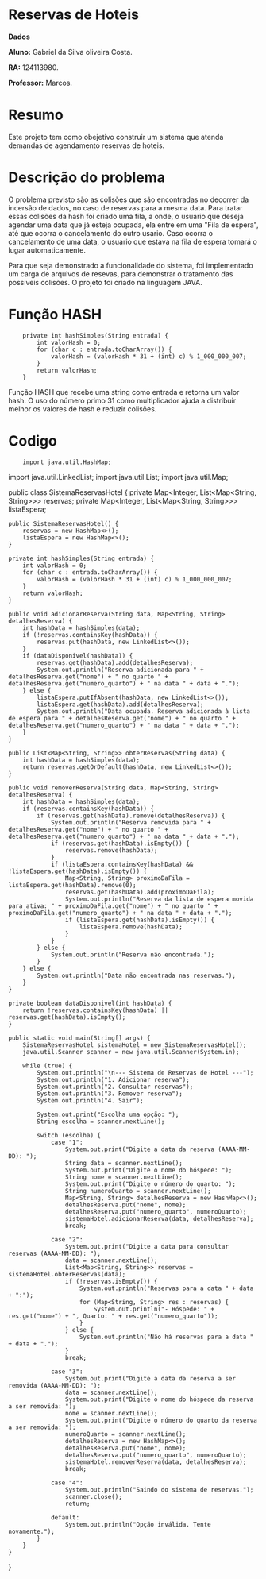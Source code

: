 # Reservas de Hoteis

**Dados**

**Aluno:** Gabriel da Silva oliveira Costa.

**RA:** 124113980.

**Professor:** Marcos.

# Resumo

Este projeto tem como obejetivo construir um sistema que atenda demandas de agendamento reservas de hoteis.

# Descrição do problema


O problema previsto são as colisões que são encontradas no decorrer da incersão de dados, no caso de reservas para a mesma data. Para tratar essas colisões da hash foi criado uma fila, a onde, o usuario que deseja agendar uma data que já esteja ocupada, ela entre em uma "Fila de espera", até que ocorra o cancelamento do outro usario. Caso ocorra o cancelamento de uma data, o usuario que estava na fila de espera tomará o lugar automaticamente. 

Para que seja demonstrado a funcionalidade do sistema, foi implementado um carga de arquivos de resevas, para demonstrar o tratamento das possiveis colisões. 
O projeto foi criado na linguagem JAVA.

# Função HASH

        private int hashSimples(String entrada) {
            int valorHash = 0;
            for (char c : entrada.toCharArray()) {
                valorHash = (valorHash * 31 + (int) c) % 1_000_000_007;
            }
            return valorHash;
        }

Função HASH que recebe uma string como entrada e retorna um valor hash. O uso do número primo 31 como multiplicador ajuda a distribuir melhor os valores de hash e reduzir colisões.

# Codigo

        import java.util.HashMap;
import java.util.LinkedList;
import java.util.List;
import java.util.Map;

public class SistemaReservasHotel {
    private Map<Integer, List<Map<String, String>>> reservas;
    private Map<Integer, List<Map<String, String>>> listaEspera;

    public SistemaReservasHotel() {
        reservas = new HashMap<>();
        listaEspera = new HashMap<>();
    }

    private int hashSimples(String entrada) {
        int valorHash = 0;
        for (char c : entrada.toCharArray()) {
            valorHash = (valorHash * 31 + (int) c) % 1_000_000_007;
        }
        return valorHash;
    }

    public void adicionarReserva(String data, Map<String, String> detalhesReserva) {
        int hashData = hashSimples(data);
        if (!reservas.containsKey(hashData)) {
            reservas.put(hashData, new LinkedList<>());
        }
        if (dataDisponivel(hashData)) {
            reservas.get(hashData).add(detalhesReserva);
            System.out.println("Reserva adicionada para " + detalhesReserva.get("nome") + " no quarto " + detalhesReserva.get("numero_quarto") + " na data " + data + ".");
        } else {
            listaEspera.putIfAbsent(hashData, new LinkedList<>());
            listaEspera.get(hashData).add(detalhesReserva);
            System.out.println("Data ocupada. Reserva adicionada à lista de espera para " + detalhesReserva.get("nome") + " no quarto " + detalhesReserva.get("numero_quarto") + " na data " + data + ".");
        }
    }

    public List<Map<String, String>> obterReservas(String data) {
        int hashData = hashSimples(data);
        return reservas.getOrDefault(hashData, new LinkedList<>());
    }

    public void removerReserva(String data, Map<String, String> detalhesReserva) {
        int hashData = hashSimples(data);
        if (reservas.containsKey(hashData)) {
            if (reservas.get(hashData).remove(detalhesReserva)) {
                System.out.println("Reserva removida para " + detalhesReserva.get("nome") + " no quarto " + detalhesReserva.get("numero_quarto") + " na data " + data + ".");
                if (reservas.get(hashData).isEmpty()) {
                    reservas.remove(hashData);
                }
                if (listaEspera.containsKey(hashData) && !listaEspera.get(hashData).isEmpty()) {
                    Map<String, String> proximoDaFila = listaEspera.get(hashData).remove(0);
                    reservas.get(hashData).add(proximoDaFila);
                    System.out.println("Reserva da lista de espera movida para ativa: " + proximoDaFila.get("nome") + " no quarto " + proximoDaFila.get("numero_quarto") + " na data " + data + ".");
                    if (listaEspera.get(hashData).isEmpty()) {
                        listaEspera.remove(hashData);
                    }
                }
            } else {
                System.out.println("Reserva não encontrada.");
            }
        } else {
            System.out.println("Data não encontrada nas reservas.");
        }
    }

    private boolean dataDisponivel(int hashData) {
        return !reservas.containsKey(hashData) || reservas.get(hashData).isEmpty();
    }

    public static void main(String[] args) {
        SistemaReservasHotel sistemaHotel = new SistemaReservasHotel();
        java.util.Scanner scanner = new java.util.Scanner(System.in);

        while (true) {
            System.out.println("\n--- Sistema de Reservas de Hotel ---");
            System.out.println("1. Adicionar reserva");
            System.out.println("2. Consultar reservas");
            System.out.println("3. Remover reserva");
            System.out.println("4. Sair");

            System.out.print("Escolha uma opção: ");
            String escolha = scanner.nextLine();

            switch (escolha) {
                case "1":
                    System.out.print("Digite a data da reserva (AAAA-MM-DD): ");
                    String data = scanner.nextLine();
                    System.out.print("Digite o nome do hóspede: ");
                    String nome = scanner.nextLine();
                    System.out.print("Digite o número do quarto: ");
                    String numeroQuarto = scanner.nextLine();
                    Map<String, String> detalhesReserva = new HashMap<>();
                    detalhesReserva.put("nome", nome);
                    detalhesReserva.put("numero_quarto", numeroQuarto);
                    sistemaHotel.adicionarReserva(data, detalhesReserva);
                    break;

                case "2":
                    System.out.print("Digite a data para consultar reservas (AAAA-MM-DD): ");
                    data = scanner.nextLine();
                    List<Map<String, String>> reservas = sistemaHotel.obterReservas(data);
                    if (!reservas.isEmpty()) {
                        System.out.println("Reservas para a data " + data + ":");
                        for (Map<String, String> res : reservas) {
                            System.out.println("- Hóspede: " + res.get("nome") + ", Quarto: " + res.get("numero_quarto"));
                        }
                    } else {
                        System.out.println("Não há reservas para a data " + data + ".");
                    }
                    break;

                case "3":
                    System.out.print("Digite a data da reserva a ser removida (AAAA-MM-DD): ");
                    data = scanner.nextLine();
                    System.out.print("Digite o nome do hóspede da reserva a ser removida: ");
                    nome = scanner.nextLine();
                    System.out.print("Digite o número do quarto da reserva a ser removida: ");
                    numeroQuarto = scanner.nextLine();
                    detalhesReserva = new HashMap<>();
                    detalhesReserva.put("nome", nome);
                    detalhesReserva.put("numero_quarto", numeroQuarto);
                    sistemaHotel.removerReserva(data, detalhesReserva);
                    break;

                case "4":
                    System.out.println("Saindo do sistema de reservas.");
                    scanner.close();
                    return;

                default:
                    System.out.println("Opção inválida. Tente novamente.");
            }
        }
    }
}


